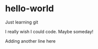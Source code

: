 # hello-world
Just learning git

I really wish I could code. Maybe someday!

Adding another line here
